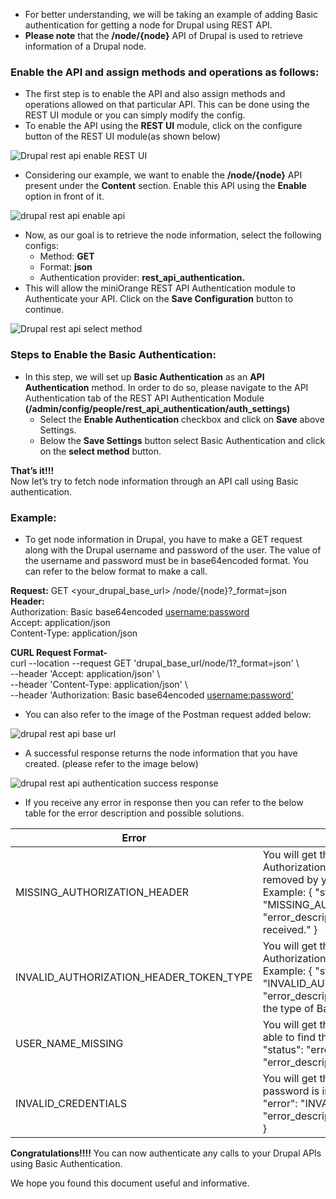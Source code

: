 * For better understanding, we will be taking an example of adding Basic authentication for getting a node for Drupal using REST API.
* **Please note** that the **/node/{node}** API of Drupal is used to retrieve information of a Drupal node.

### Enable the API and assign methods and operations as follows:

* The first step is to enable the API and also assign methods and operations allowed on that particular API. This can be done using the REST UI module or you can simply modify the config.
* To enable the API using the **REST UI** module, click on the configure button of the REST UI module(as shown below)

![Drupal rest api enable REST UI](https://www.drupal.org/files/drupal-rest-ui-configure_0.png)

* Considering our example, we want to enable the **/node/{node}** API present under the **Content** section. Enable this API using the **Enable** option in front of it.

![drupal rest api enable api](https://www.drupal.org/files/drupal-rest-api-enable-GET-node_0.png)

* Now, as our goal is to retrieve the node information, select the following configs:  
   * Method: **GET**  
   * Format: **json**  
   * Authentication provider: **rest\_api\_authentication.**
* This will allow the miniOrange REST API Authentication module to Authenticate your API. Click on the **Save Configuration** button to continue.

![Drupal rest api select method](https://www.drupal.org/files/Drupal-rest-api-select-method-and-formats_0.png)

### Steps to Enable the Basic Authentication:

* In this step, we will set up **Basic Authentication** as an **API Authentication** method. In order to do so, please navigate to the API Authentication tab of the REST API Authentication Module **(/admin/config/people/rest\_api\_authentication/auth\_settings)**  
   * Select the **Enable Authentication** checkbox and click on **Save** above Settings.  
   * Below the **Save Settings** button select Basic Authentication and click on the **select method** button.

**That’s it!!!**  
Now let’s try to fetch node information through an API call using Basic authentication.

### Example:

* To get node information in Drupal, you have to make a GET request along with the Drupal username and password of the user. The value of the username and password must be in base64encoded format. You can refer to the below format to make a call.

**Request:** GET <your\_drupal\_base\_url> /node/{node}?\_format=json  
**Header:**   
 Authorization: Basic base64encoded <username:password>  
 Accept: application/json  
 Content-Type: application/json

**CURL Request Format-**  
curl --location --request GET 'drupal\_base\_url/node/1?\_format=json' \\  
\--header 'Accept: application/json' \\  
\--header 'Content-Type: application/json' \\  
\--header 'Authorization: Basic base64encoded <username:password'>

* You can also refer to the image of the Postman request added below:

![drupal rest api base url](https://www.drupal.org/files/drupal-rest-api-base-url-postman.png)

* A successful response returns the node information that you have created. (please refer to the image below)

![drupal rest api authentication success response](https://www.drupal.org/files/drupal-rest-api-success-response-postman.png)

* If you receive any error in response then you can refer to the below table for the error description and possible solutions.

| **Error**                                   | **Description**                                                                                                                                                                                                                                                                           |
| ------------------------------------------- | ----------------------------------------------------------------------------------------------------------------------------------------------------------------------------------------------------------------------------------------------------------------------------------------- |
| MISSING\_AUTHORIZATION\_HEADER              | You will get this error whenever you don't send an Authorization Header in the API request or if it was removed by your server due to some reasons. Example: { "status": "error", "error": "MISSING\_AUTHORIZATION\_HEADER", "error\_description": "Authorization header not received." } |
| INVALID\_AUTHORIZATION\_HEADER\_TOKEN\_TYPE | You will get this error when you send the Authorization header but not in a valid format. Example: { "status": "error", "error": "INVALID\_AUTHORIZATION\_HEADER\_TOKEN\_TYPE", "error\_description": "Authorization header must be the type of Basic Authentication." }                  |
| USER\_NAME\_MISSING                         | You will get this error whenever the module is not able to find the username in the API call. Example: { "status": "error", "error": "USER\_NAME\_MISSING", "error\_description": "Username Not Found" }                                                                                  |
| INVALID\_CREDENTIALS                        | You will get this error when either the username or password is incorrect. Example: { "status": "error", "error": "INVALID\_CREDENTIALS", "error\_description": "Invalid username or password." }                                                                                         |

**Congratulations!!!!** You can now authenticate any calls to your Drupal APIs using Basic Authentication.

We hope you found this document useful and informative.